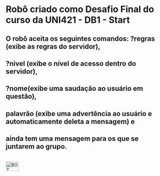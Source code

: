 # Robô criado como Desafio Final do curso da UNI421 - DB1 - Start
## O robô aceita os seguintes comandos: ?regras (exibe as regras do servidor),
## ?nivel (exibe o nível de acesso dentro do servidor),
## ?nome(exibe uma saudação ao usuário em questão),
## palavrão (exibe uma advertência ao usuário e automaticamente deleta a mensagem) e
## ainda tem uma mensagem para os que se juntarem ao grupo.

<div style="display: inline_block"><br>
  <img align="center" alt="BOT" height="30" width="40" src="https://icons.iconarchive.com/icons/martin-berube/character/128/Robot-icon.png">
 </div>
